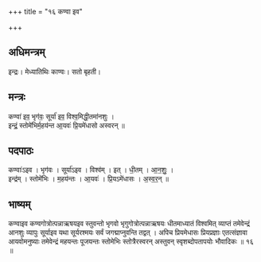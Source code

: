 +++
title = "१६ कण्वा इव"

+++
## अधिमन्त्रम्
इन्द्रः। मेध्यातिथिः काण्वः। सतो बृहती।

## मन्त्रः
कण्वा॑ इव॒ भृग॑वः॒ सूर्या॑ इव॒ विश्व॒मिद्धी॒तमा॑नशुः ।  
इन्द्रं॒ स्तोमे॑भिर्म॒हय॑न्त आ॒यवः॑ प्रि॒यमे॑धासो अस्वरन् ॥

## पदपाठः
कण्वाः॑ऽइव । भृग॑वः । सूर्या॑ऽइव । विश्व॑म् । इत् । धी॒तम् । आ॒न॒शुः॒ ।  
इन्द्र॑म् । स्तोमे॑भिः । म॒हय॑न्तः । आ॒यवः॑ । प्रि॒यऽमे॑धासः । अ॒स्व॒र॒न् ॥

## भाष्यम्
कण्वाइव कण्वगोत्रोत्पन्नाऋषयइव स्तुवन्तो भृगवो भृगुगोत्रोत्पन्नाऋषयः धीतमाध्यातं विश्वमित् व्याप्तं तमेवेन्द्रं आनशुः व्यापुः सूर्याइव यथा सूर्यरश्मयः सर्वं जगद्माप्नुवन्ति तद्वत् । अपिच प्रियमेधासः प्रियप्रज्ञाः एतत्संज्ञावा आयवोमनुष्याः तमेवेन्द्रं महयन्तः पूजयन्तः स्तोमेभिः स्तोत्रैरस्वरन् अस्तुवन् स्वृशब्दोपतापयोः भौवादिकः ॥ १६ ॥